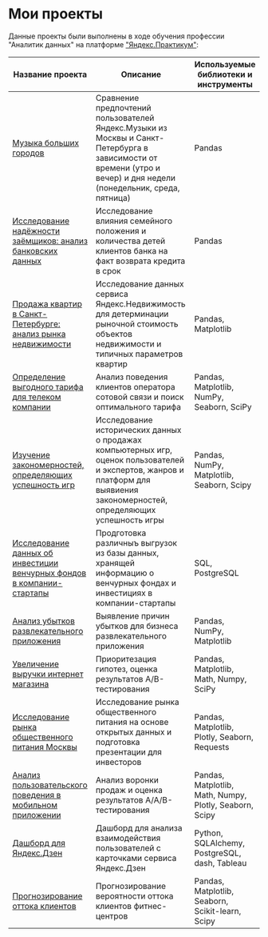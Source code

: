 # Мои проекты
Данные проекты были выполнены в ходе обучения профессии "Аналитик данных" на платформе ["Яндекс.Практикум"](https://praktikum.yandex.ru/):

Название проекта |	Описание	| Используемые библиотеки и инструменты
-----------------|------------|------------------------
[Музыка больших городов](https://github.com/I-Prokofev/Yandex.Practicum_projects/tree/main/Big%20cities%20music) |	Сравнение предпочтений пользователей Яндекс.Музыки из Москвы и Санкт-Петербурга в зависимости от времени (утро и вечер) и дня недели (понедельник, среда, пятница)	| Pandas
[Исследование надёжности заёмщиков: анализ банковских данных](https://github.com/I-Prokofev/Yandex.Practicum_projects/tree/main/Borrowers%20reliability%20analysis) | Исследование влияния семейного положения и количества детей клиентов банка на факт возврата кредита в срок | Pandas
[Продажа квартир в Санкт-Петербурге: анализ рынка недвижимости](https://github.com/I-Prokofev/Yandex.Practicum_projects/tree/main/Real%20estate%20market%20analysis) | Исследование данных сервиса Яндекс.Недвижимость для детерминации рыночной стоимость объектов недвижимости и типичных параметров квартир | Pandas, Matplotlib
[Определение выгодного тарифа для телеком компании](https://github.com/I-Prokofev/Yandex.Practicum_projects/tree/main/%D0%A1ellular%20operator%20tariffs%20analysis) | Анализ поведения клиентов оператора сотовой связи и поиск оптимального тарифа | Pandas, Matplotlib, NumPy, Seaborn, SciPy
[Изучение закономерностей, определяющих успешность игр](https://github.com/I-Prokofev/Yandex.Practicum_projects/tree/main/Game%20sales%20data%20analysis) | Иccледование исторических данных о продажах компьютерных игр, оценок пользователей и экспертов, жанров и платформ для выявиения закономерностей, определяющих успешность игры  | Pandas, NumPy, Matplotlib, Seaborn, Scipy
[Исследование данных об инвестиции венчурных фондов в компании-стартапы](https://github.com/I-Prokofev/Yandex.Practicum_projects/tree/main/Investment%20data%20research) | Продготовка различныъ выгрузок из базы данных, хранящей информацию о венчурных фондах и инвестициях в компании-стартапы | SQL, PostgreSQL
[Анализ убытков развлекательного приложения](https://github.com/I-Prokofev/Yandex.Practicum_projects/tree/main/Mobile%20app%20loss%20analysis) | Выявление причин убытков для бизнеса развлекательного приложения | Pandas, NumPy, Matplotlib
[Увеличение выручки интернет магазина](https://github.com/I-Prokofev/Yandex.Practicum_projects/tree/main/Online%20store%20revenue%20increase) | Приоритезация гипотез, оценка результатов A/B-тестирования | Pandas, Matplotlib, Math, Numpy, SciPy
[Исследование рынка общественного питания Москвы](https://github.com/I-Prokofev/Yandex.Practicum_projects/tree/main/Moscow%20catering%20market%20research) | Исследование рынка общественного питания на основе открытых данных и подготовка презентации для инвесторов | Pandas, Matplotlib, Plotly, Seaborn, Requests
[Анализ пользовательского поведения в мобильном приложении](https://github.com/I-Prokofev/Yandex.Practicum_projects/tree/main/Mobile%20app%20users%20behavior%20analysis) | Анализ воронки продаж и оценка результатов A/A/B-тестирования  | Pandas, Matplotlib, Math, Numpy, Plotly, Seaborn, Scipy
[Дашборд для Яндекс.Дзен](https://github.com/I-Prokofev/Yandex.Practicum_projects/tree/main/Dashboard%20for%20Yandex.Zen) | Дашборд для анализа взаимодействия пользователей с карточками сервиса Яндекс.Дзен | Python, SQLAlchemy, PostgreSQL, dash, Tableau
[Прогнозирование оттока клиентов](https://github.com/I-Prokofev/Yandex.Practicum_projects/tree/main/Customer%20outflow%20probability%20prediction) |Прогнозирование вероятности оттока клиентов фитнес-центров | Pandas, Matplotlib, Seaborn, Scikit-learn, Scipy

